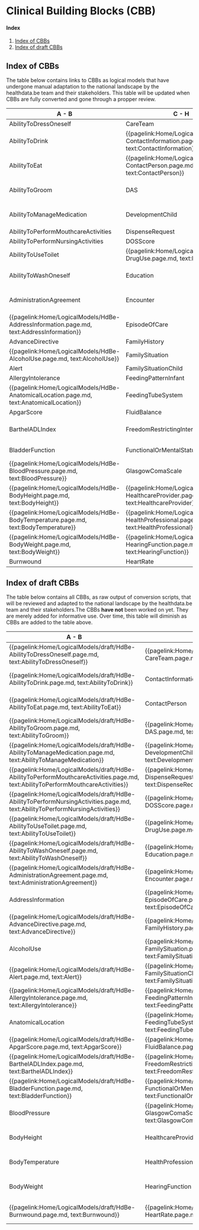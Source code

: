 # Clinical Building Blocks (CBB)
#### Index
1. [Index of CBBs](#IndexOfCBB)
2. [Index of draft CBBs](#IndexOfDraftCBB)

## Index of CBBs<a name="IndexOfCBB"></a> 
The table below contains links to CBBs as logical models that have undergone manual adaptation to the national landscape by the healthdata.be team and their stakeholders. This table will be updated when CBBs are fully converted and gone through a propper review.

|  A - B  |  C - H | H - P  |  P - T  |
|---|---|---|---|
| AbilityToDressOneself   <!--{{pagelink:Home/LogicalModels/HdBe-AbilityToDressOneself.page.md,   text:AbilityToDressOneself}}   --> | CareTeam   <!--{{pagelink:Home/LogicalModels/HdBe-CareTeam.page.md,   text:CareTeam}}--> | HelpFromOthers   <!--{{pagelink:Home/LogicalModels/HdBe-HelpFromOthers.page.md,   text:HelpFromOthers}}--> | PainScore   <!--{{pagelink:Home/LogicalModels/HdBe-PainScore.page.md,   text:PainScore}}--> |
| AbilityToDrink   <!--{{pagelink:Home/LogicalModels/HdBe-AbilityToDrink.page.md,   text:AbilityToDrink}}   --> | {{pagelink:Home/LogicalModels/HdBe-ContactInformation.page.md,   text:ContactInformation}} | IllnessPerception   <!--{{pagelink:Home/LogicalModels/HdBe-IllnessPerception.page.md,   text:IllnessPerception}}--> | Payer <!--   {{pagelink:Home/LogicalModels/HdBe-Payer.page.md,   text:Payer}}   --> |
| AbilityToEat   <!--{{pagelink:Home/LogicalModels/HdBe-AbilityToEat.page.md,   text:AbilityToEat}}--> | {{pagelink:Home/LogicalModels/HdBe-ContactPerson.page.md,   text:ContactPerson}} | Infusion   <!--{{pagelink:Home/LogicalModels/HdBe-Infusion.page.md,   text:Infusion}}--> | PharmaceuticalProduct   <!--{{pagelink:Home/LogicalModels/HdBe-PharmaceuticalProduct.page.md,   text:PharmaceuticalProduct}}--> |
| AbilityToGroom   <!--{{pagelink:Home/LogicalModels/HdBe-AbilityToGroom.page.md,   text:AbilityToGroom}}--> | DAS   <!--{{pagelink:Home/LogicalModels/HdBe-DAS.page.md,   text:DAS}}--> | {{pagelink:Home/LogicalModels/HdBe-InstructionsForUse.page.md,   text:InstructionsForUse}}| ParticipationInSociety   <!--{{pagelink:Home/LogicalModels/HdBe-ParticipationInSociety.page.md,   text:ParticipationInSociety}}--> |
| AbilityToManageMedication   <!--{{pagelink:Home/LogicalModels/HdBe-AbilityToManageMedication.page.md,   text:AbilityToManageMedication}}--> | DevelopmentChild   <!--{{pagelink:Home/LogicalModels/HdBe-DevelopmentChild.page.md,   text:DevelopmentChild}}--> | {{pagelink:Home/LogicalModels/HdBe-LaboratoryTestResult.page.md,   text:LaboratoryTestResult}} | {{pagelink:Home/LogicalModels/HdBe-Patient.page.md, text:Patient}} |
| AbilityToPerformMouthcareActivities   <!--{{pagelink:Home/LogicalModels/HdBe-AbilityToPerformMouthcareActivities.page.md,   text:AbilityToPerformMouthcareActivities}}--> | DispenseRequest   <!--{{pagelink:Home/LogicalModels/HdBe-DispenseRequest.page.md,   text:DispenseRequest}}--> | LanguageProficiency   <!--{{pagelink:Home/LogicalModels/HdBe-LanguageProficiency.page.md,   text:LanguageProficiency}}--> | Pregnancy   <!--{{pagelink:Home/LogicalModels/HdBe-Pregnancy.page.md,   text:Pregnancy}}--> |
| AbilityToPerformNursingActivities   <!--{{pagelink:Home/LogicalModels/HdBe-AbilityToPerformNursingActivities.page.md,   text:AbilityToPerformNursingActivities}}--> | DOSScore   <!--{{pagelink:Home/LogicalModels/HdBe-DOSScore.page.md,   text:DOSScore}}--> | LegalSituation   <!--{{pagelink:Home/LogicalModels/HdBe-LegalSituation.page.md,   text:LegalSituation}}--> | PressureUlcer   <!--{{pagelink:Home/LogicalModels/HdBe-PressureUlcer.page.md,   text:PressureUlcer}}--> |
| AbilityToUseToilet   <!--{{pagelink:Home/LogicalModels/HdBe-AbilityToUseToilet.page.md,   text:AbilityToUseToilet}}--> | {{pagelink:Home/LogicalModels/HdBe-DrugUse.page.md,     text:DrugUse}} | LifeStance   <!--{{pagelink:Home/LogicalModels/HdBe-LifeStance.page.md,   text:LifeStance}}--> | {{pagelink:Home/LogicalModels/HdBe-Problem.page.md,   text:Problem}} |
| AbilityToWashOneself   <!--{{pagelink:Home/LogicalModels/HdBe-AbilityToWashOneself.page.md,   text:AbilityToWashOneself}}--> | Education   <!--{{pagelink:Home/LogicalModels/HdBe-Education.page.md,   text:Education}}--> | {{pagelink:Home/LogicalModels/HdBe-LivingSituation.page.md,   text:LivingSituation}} | Procedure   <!--{{pagelink:Home/LogicalModels/HdBe-Procedure.page.md,   text:Procedure}}--> |
| AdministrationAgreement   <!--{{pagelink:Home/LogicalModels/HdBe-AdministrationAgreement.page.md,   text:AdministrationAgreement}}--> | Encounter   <!--{{pagelink:Home/LogicalModels/HdBe-Encounter.page.md,   text:Encounter}}--> | {{pagelink:Home/LogicalModels/HdBe-MaritalStatus.page.md,   text:MaritalStatus}} | {{pagelink:Home/LogicalModels/HdBe-PulseRate.page.md,   text:PulseRate}} |
| {{pagelink:Home/LogicalModels/HdBe-AddressInformation.page.md,   text:AddressInformation}}  | EpisodeOfCare   <!--{{pagelink:Home/LogicalModels/HdBe-EpisodeOfCare.page.md,   text:EpisodeOfCare}}--> | MedicalDevice   <!--{{pagelink:Home/LogicalModels/HdBe-MedicalDevice.page.md,   text:MedicalDevice}}--> | Range <!--{{pagelink:Home/LogicalModels/HdBe-Range.page.md,   text:Range}}--> |
| AdvanceDirective   <!--{{pagelink:Home/LogicalModels/HdBe-AdvanceDirective.page.md,   text:AdvanceDirective}}--> | FamilyHistory   <!--{{pagelink:Home/LogicalModels/HdBe-FamilyHistory.page.md,   text:FamilyHistory}}--> | MedicationAdministration2   <!--{{pagelink:Home/LogicalModels/HdBe-MedicationAdministration2.page.md,   text:MedicationAdministration2}}--> | Refraction   <!--{{pagelink:Home/LogicalModels/HdBe-Refraction.page.md,   text:Refraction}}--> | 
| {{pagelink:Home/LogicalModels/HdBe-AlcoholUse.page.md,     text:AlcoholUse}}  | FamilySituation   <!--{{pagelink:Home/LogicalModels/HdBe-FamilySituation.page.md,   text:FamilySituation}}--> | MedicationAgreement   <!--{{pagelink:Home/LogicalModels/HdBe-MedicationAgreement.page.md,   text:MedicationAgreement}}--> | Respiration   <!--{{pagelink:Home/LogicalModels/HdBe-Respiration.page.md,   text:Respiration}}--> |
| Alert   <!--{{pagelink:Home/LogicalModels/HdBe-Alert.page.md,   text:Alert}}--> | FamilySituationChild   <!--{{pagelink:Home/LogicalModels/HdBe-FamilySituationChild.page.md,   text:FamilySituationChild}}--> | MedicationContraIndication   <!--{{pagelink:Home/LogicalModels/HdBe-MedicationContraIndication.page.md,   text:MedicationContraIndication}}--> | SkinDisorder   <!--{{pagelink:Home/LogicalModels/HdBe-SkinDisorder.page.md,   text:SkinDisorder}}--> |
| AllergyIntolerance   <!--{{pagelink:Home/LogicalModels/HdBe-AllergyIntolerance.page.md,   text:AllergyIntolerance}}--> | FeedingPatternInfant   <!--{{pagelink:Home/LogicalModels/HdBe-FeedingPatternInfant.page.md,   text:FeedingPatternInfant}}--> | MedicationDispense   <!--{{pagelink:Home/LogicalModels/HdBe-MedicationDispense.page.md,   text:MedicationDispense}}--> | SNAQScore   <!--{{pagelink:Home/LogicalModels/HdBe-SNAQScore.page.md,   text:SNAQScore}}--> |
| {{pagelink:Home/LogicalModels/HdBe-AnatomicalLocation.page.md,   text:AnatomicalLocation}} | FeedingTubeSystem   <!--{{pagelink:Home/LogicalModels/HdBe-FeedingTubeSystem.page.md,   text:FeedingTubeSystem}}--> | MedicationUse2   <!--{{pagelink:Home/LogicalModels/HdBe-MedicationUse2.page.md,   text:MedicationUse2}}--> | SOAPReport   <!--{{pagelink:Home/LogicalModels/HdBe-SOAPReport.page.md,   text:SOAPReport}}--> |
| ApgarScore   <!--{{pagelink:Home/LogicalModels/HdBe-ApgarScore.page.md,   text:ApgarScore}}--> | FluidBalance   <!--{{pagelink:Home/LogicalModels/HdBe-FluidBalance.page.md,   text:FluidBalance}}--> | Mobility   <!--{{pagelink:Home/LogicalModels/HdBe-Mobility.page.md,   text:Mobility}}--> | Stoma <!--{{pagelink:Home/LogicalModels/HdBe-Stoma.page.md,   text:Stoma}}--> |
| BarthelADLIndex   <!--{{pagelink:Home/LogicalModels/HdBe-BarthelADLIndex.page.md,   text:BarthelADLIndex}}--> | FreedomRestrictingIntervention   <!--{{pagelink:Home/LogicalModels/HdBe-FreedomRestrictingIntervention.page.md,   text:FreedomRestrictingIntervention}}--> | {{pagelink:Home/LogicalModels/HdBe-NameInformation.page.md,   text:NameInformation}} | TextResult   <!--{{pagelink:Home/LogicalModels/HdBe-TextResult.page.md,   text:TextResult}}--> |
| BladderFunction   <!--{{pagelink:Home/LogicalModels/HdBe-BladderFunction.page.md,   text:BladderFunction}}--> | FunctionalOrMentalStatus   <!--{{pagelink:Home/LogicalModels/HdBe-FunctionalOrMentalStatus.page.md,   text:FunctionalOrMentalStatus}}--> | {{pagelink:Home/LogicalModels/HdBe-Nationality.page.md,   text:Nationality}} | TimeInterval   <!--{{pagelink:Home/LogicalModels/HdBe-TimeInterval.page.md,   text:TimeInterval}}--> |
| {{pagelink:Home/LogicalModels/HdBe-BloodPressure.page.md,   text:BloodPressure}} | GlasgowComaScale   <!--{{pagelink:Home/LogicalModels/HdBe-GlasgowComaScale.page.md,   text:GlasgowComaScale}}--> | NursingIntervention   <!--{{pagelink:Home/LogicalModels/HdBe-NursingIntervention.page.md,   text:NursingIntervention}}--> | TNMTumorClassification   <!--{{pagelink:Home/LogicalModels/HdBe-TNMTumorClassification.page.md,   text:TNMTumorClassification}}--> |
| {{pagelink:Home/LogicalModels/HdBe-BodyHeight.page.md,   text:BodyHeight}} | {{pagelink:Home/LogicalModels/HdBe-HealthcareProvider.page.md,   text:HealthcareProvider}} | NutritionAdvice   <!--{{pagelink:Home/LogicalModels/HdBe-NutritionAdvice.page.md,   text:NutritionAdvice}}--> | {{pagelink:Home/LogicalModels/HdBe-SmokingStatus.page.md,   text:SmokingStatus}} |
| {{pagelink:Home/LogicalModels/HdBe-BodyTemperature.page.md,     text:BodyTemperature}} | {{pagelink:Home/LogicalModels/HdBe-HealthProfessional.page.md,   text:HealthProfessional}} | O2Saturation   <!--{{pagelink:Home/LogicalModels/HdBe-O2Saturation.page.md,   text:O2Saturation}}--> | TreatmentDirective2   <!--{{pagelink:Home/LogicalModels/HdBe-TreatmentDirective2.page.md,   text:TreatmentDirective2}}--> |
| {{pagelink:Home/LogicalModels/HdBe-BodyWeight.page.md,     text:BodyWeight}}| {{pagelink:Home/LogicalModels/HdBe-HearingFunction.page.md,   text:HearingFunction}} | OutcomeOfCare   <!--{{pagelink:Home/LogicalModels/HdBe-OutcomeOfCare.page.md,   text:OutcomeOfCare}}--> | TreatmentObjective   <!--{{pagelink:Home/LogicalModels/HdBe-TreatmentObjective.page.md,   text:TreatmentObjective}}--> |
| Burnwound   <!--{{pagelink:Home/LogicalModels/HdBe-Burnwound.page.md,   text:Burnwound}}--> | HeartRate   <!--{{pagelink:Home/LogicalModels/HdBe-HeartRate.page.md,   text:HeartRate}}--> | PainCharacteristics   <!--{{pagelink:Home/LogicalModels/HdBe-PainCharacteristics.page.md,   text:PainCharacteristics}}--> |  |

## Index of draft CBBs<a name="IndexOfDraftCBB"></a> 
The table below contains all CBBs, as raw output of conversion scripts, that will be reviewed and adapted to the national landscape by the healthdata.be team and their stakeholders.The CBBs **have not** been worked on yet. They are merely added for informative use. Over time, this table will diminish as CBBs are added to the table above.

|  A - B  |  C - H | H - P  |  P - T  |
|---|---|---|---|
| {{pagelink:Home/LogicalModels/draft/HdBe-AbilityToDressOneself.page.md, text:AbilityToDressOneself}}  | {{pagelink:Home/LogicalModels/draft/HdBe-CareTeam.page.md, text:CareTeam}}  | {{pagelink:Home/LogicalModels/draft/HdBe-HelpFromOthers.page.md, text:HelpFromOthers}}  | {{pagelink:Home/LogicalModels/draft/HdBe-PainScore.page.md, text:PainScore}}  |
| {{pagelink:Home/LogicalModels/draft/HdBe-AbilityToDrink.page.md, text:AbilityToDrink}}  |  ContactInformation  | {{pagelink:Home/LogicalModels/draft/HdBe-IllnessPerception.page.md, text:IllnessPerception}}  | {{pagelink:Home/LogicalModels/draft/HdBe-Payer.page.md,   text:Payer}}   |
| {{pagelink:Home/LogicalModels/draft/HdBe-AbilityToEat.page.md, text:AbilityToEat}}  |  ContactPerson  | {{pagelink:Home/LogicalModels/draft/HdBe-Infusion.page.md, text:Infusion}}  | {{pagelink:Home/LogicalModels/draft/HdBe-PharmaceuticalProduct.page.md, text:PharmaceuticalProduct}} |
| {{pagelink:Home/LogicalModels/draft/HdBe-AbilityToGroom.page.md, text:AbilityToGroom}}  | {{pagelink:Home/LogicalModels/draft/HdBe-DAS.page.md,   text:DAS}}  | InstructionsForUse | {{pagelink:Home/LogicalModels/draft/HdBe-ParticipationInSociety.page.md, text:ParticipationInSociety}}  |
| {{pagelink:Home/LogicalModels/draft/HdBe-AbilityToManageMedication.page.md, text:AbilityToManageMedication}}  | {{pagelink:Home/LogicalModels/draft/HdBe-DevelopmentChild.page.md, text:DevelopmentChild}}  |  LaboratoryTestResult  |  Patient  |
| {{pagelink:Home/LogicalModels/draft/HdBe-AbilityToPerformMouthcareActivities.page.md, text:AbilityToPerformMouthcareActivities}}  | {{pagelink:Home/LogicalModels/draft/HdBe-DispenseRequest.page.md, text:DispenseRequest}}  | {{pagelink:Home/LogicalModels/draft/HdBe-LanguageProficiency.page.md, text:LanguageProficiency}}  | {{pagelink:Home/LogicalModels/draft/HdBe-Pregnancy.page.md, text:Pregnancy}} |
| {{pagelink:Home/LogicalModels/draft/HdBe-AbilityToPerformNursingActivities.page.md, text:AbilityToPerformNursingActivities}}  | {{pagelink:Home/LogicalModels/draft/HdBe-DOSScore.page.md, text:DOSScore}}  | {{pagelink:Home/LogicalModels/draft/HdBe-LegalSituation.page.md, text:LegalSituation}}  | {{pagelink:Home/LogicalModels/draft/HdBe-PressureUlcer.page.md, text:PressureUlcer}} |
| {{pagelink:Home/LogicalModels/draft/HdBe-AbilityToUseToilet.page.md, text:AbilityToUseToilet}}  | {{pagelink:Home/LogicalModels/draft/HdBe-DrugUse.page.md,     text:DrugUse}} | {{pagelink:Home/LogicalModels/draft/HdBe-LifeStance.page.md, text:LifeStance}}  | Problem |
| {{pagelink:Home/LogicalModels/draft/HdBe-AbilityToWashOneself.page.md, text:AbilityToWashOneself}}  | {{pagelink:Home/LogicalModels/draft/HdBe-Education.page.md, text:Education}}  | {{pagelink:Home/LogicalModels/draft/HdBe-LivingSituation.page.md, text:LivingSituation}}  | Procedure |
| {{pagelink:Home/LogicalModels/draft/HdBe-AdministrationAgreement.page.md, text:AdministrationAgreement}}  | {{pagelink:Home/LogicalModels/draft/HdBe-Encounter.page.md, text:Encounter}}  |  MaritalStatus  | {{pagelink:Home/LogicalModels/draft/HdBe-PulseRate.page.md, text:PulseRate}} |
| AddressInformation | {{pagelink:Home/LogicalModels/draft/HdBe-EpisodeOfCare.page.md, text:EpisodeOfCare}}  | {{pagelink:Home/LogicalModels/draft/HdBe-MedicalDevice.page.md, text:MedicalDevice}}  | {{pagelink:Home/LogicalModels/draft/HdBe-Range.page.md,   text:Range}}   |
| {{pagelink:Home/LogicalModels/draft/HdBe-AdvanceDirective.page.md, text:AdvanceDirective}}  | {{pagelink:Home/LogicalModels/draft/HdBe-FamilyHistory.page.md, text:FamilyHistory}}  | {{pagelink:Home/LogicalModels/draft/HdBe-MedicationAdministration2.page.md, text:MedicationAdministration2}}  | {{pagelink:Home/LogicalModels/draft/HdBe-Refraction.page.md, text:Refraction}} |
| AlcoholUse | {{pagelink:Home/LogicalModels/draft/HdBe-FamilySituation.page.md, text:FamilySituation}}  | {{pagelink:Home/LogicalModels/draft/HdBe-MedicationAgreement.page.md, text:MedicationAgreement}}  | {{pagelink:Home/LogicalModels/draft/HdBe-Respiration.page.md, text:Respiration}} |
| {{pagelink:Home/LogicalModels/draft/HdBe-Alert.page.md, text:Alert}}  | {{pagelink:Home/LogicalModels/draft/HdBe-FamilySituationChild.page.md, text:FamilySituationChild}}  | {{pagelink:Home/LogicalModels/draft/HdBe-MedicationContraIndication.page.md, text:MedicationContraIndication}}  | {{pagelink:Home/LogicalModels/draft/HdBe-SkinDisorder.page.md, text:SkinDisorder}} |
| {{pagelink:Home/LogicalModels/draft/HdBe-AllergyIntolerance.page.md, text:AllergyIntolerance}}  | {{pagelink:Home/LogicalModels/draft/HdBe-FeedingPatternInfant.page.md, text:FeedingPatternInfant}}  | {{pagelink:Home/LogicalModels/draft/HdBe-MedicationDispense.page.md, text:MedicationDispense}}  | {{pagelink:Home/LogicalModels/draft/HdBe-SNAQScore.page.md, text:SNAQScore}} |
|  AnatomicalLocation  | {{pagelink:Home/LogicalModels/draft/HdBe-FeedingTubeSystem.page.md, text:FeedingTubeSystem}}  | {{pagelink:Home/LogicalModels/draft/HdBe-MedicationUse2.page.md, text:MedicationUse2}}  | {{pagelink:Home/LogicalModels/draft/HdBe-SOAPReport.page.md, text:SOAPReport}} |
| {{pagelink:Home/LogicalModels/draft/HdBe-ApgarScore.page.md, text:ApgarScore}}  | {{pagelink:Home/LogicalModels/draft/HdBe-FluidBalance.page.md, text:FluidBalance}}  | {{pagelink:Home/LogicalModels/draft/HdBe-Mobility.page.md, text:Mobility}}  | {{pagelink:Home/LogicalModels/draft/HdBe-Stoma.page.md,   text:Stoma}}   |
| {{pagelink:Home/LogicalModels/draft/HdBe-BarthelADLIndex.page.md, text:BarthelADLIndex}}  | {{pagelink:Home/LogicalModels/draft/HdBe-FreedomRestrictingIntervention.page.md, text:FreedomRestrictingIntervention}}  |  NameInformation  | {{pagelink:Home/LogicalModels/draft/HdBe-TextResult.page.md, text:TextResult}} |
| {{pagelink:Home/LogicalModels/draft/HdBe-BladderFunction.page.md, text:BladderFunction}}  | {{pagelink:Home/LogicalModels/draft/HdBe-FunctionalOrMentalStatus.page.md, text:FunctionalOrMentalStatus}}  |  Nationality  | {{pagelink:Home/LogicalModels/draft/HdBe-TimeInterval.page.md, text:TimeInterval}} |
| BloodPressure  | {{pagelink:Home/LogicalModels/draft/HdBe-GlasgowComaScale.page.md, text:GlasgowComaScale}}  | {{pagelink:Home/LogicalModels/draft/HdBe-NursingIntervention.page.md, text:NursingIntervention}}  | {{pagelink:Home/LogicalModels/draft/HdBe-TNMTumorClassification.page.md, text:TNMTumorClassification}} |
| BodyHeight |  HealthcareProvider  | {{pagelink:Home/LogicalModels/draft/HdBe-NutritionAdvice.page.md, text:NutritionAdvice}}  | SmokingStatus |
|  BodyTemperature   |  HealthProfessional  | {{pagelink:Home/LogicalModels/draft/HdBe-O2Saturation.page.md, text:O2Saturation}}  | {{pagelink:Home/LogicalModels/draft/HdBe-TreatmentDirective2.page.md, text:TreatmentDirective2}} |
| BodyWeight   | HearingFunction | {{pagelink:Home/LogicalModels/draft/HdBe-OutcomeOfCare.page.md, text:OutcomeOfCare}}  | {{pagelink:Home/LogicalModels/draft/HdBe-TreatmentObjective.page.md, text:TreatmentObjective}} |
| {{pagelink:Home/LogicalModels/draft/HdBe-Burnwound.page.md, text:Burnwound}}  | {{pagelink:Home/LogicalModels/draft/HdBe-HeartRate.page.md, text:HeartRate}}  | {{pagelink:Home/LogicalModels/draft/HdBe-PainCharacteristics.page.md, text:PainCharacteristics}}  |  |
